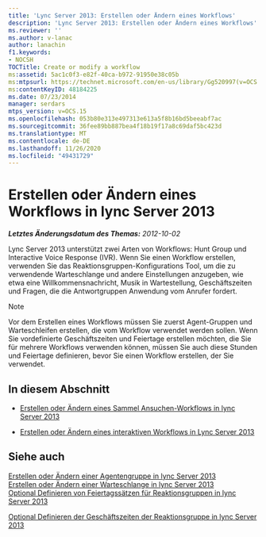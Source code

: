 ```yaml
---
title: 'Lync Server 2013: Erstellen oder Ändern eines Workflows'
description: 'Lync Server 2013: Erstellen oder Ändern eines Workflows'
ms.reviewer: ''
ms.author: v-lanac
author: lanachin
f1.keywords:
- NOCSH
TOCTitle: Create or modify a workflow
ms:assetid: 5ac1c0f3-e82f-40ca-b972-91950e38c05b
ms:mtpsurl: https://technet.microsoft.com/en-us/library/Gg520997(v=OCS.15)
ms:contentKeyID: 48184225
ms.date: 07/23/2014
manager: serdars
mtps_version: v=OCS.15
ms.openlocfilehash: 053b80e313e497313e613a5f8b16bd5beeabf7ac
ms.sourcegitcommit: 36fee89bb887bea4f18b19f17a8c69daf5bc423d
ms.translationtype: MT
ms.contentlocale: de-DE
ms.lasthandoff: 11/26/2020
ms.locfileid: "49431729"
---
```

# <a name="create-or-modify-a-workflow-in-lync-server-2013"></a>Erstellen oder Ändern eines Workflows in lync Server 2013

<div data-xmlns="http://www.w3.org/1999/xhtml">

<div class="topic" data-xmlns="http://www.w3.org/1999/xhtml" data-msxsl="urn:schemas-microsoft-com:xslt" data-cs="https://msdn.microsoft.com/">

<div data-asp="https://msdn2.microsoft.com/asp">



</div>

<div id="mainSection">

<div id="mainBody">

<span> </span>

_**Letztes Änderungsdatum des Themas:** 2012-10-02_

Lync Server 2013 unterstützt zwei Arten von Workflows: Hunt Group und Interactive Voice Response (IVR). Wenn Sie einen Workflow erstellen, verwenden Sie das Reaktionsgruppen-Konfigurations Tool, um die zu verwendende Warteschlange und andere Einstellungen anzugeben, wie etwa eine Willkommensnachricht, Musik in Wartestellung, Geschäftszeiten und Fragen, die die Antwortgruppen Anwendung vom Anrufer fordert.

<div>


> [!NOTE]  
> Vor dem Erstellen eines Workflows müssen Sie zuerst Agent-Gruppen und Warteschleifen erstellen, die vom Workflow verwendet werden sollen. Wenn Sie vordefinierte Geschäftszeiten und Feiertage erstellen möchten, die Sie für mehrere Workflows verwenden können, müssen Sie auch diese Stunden und Feiertage definieren, bevor Sie einen Workflow erstellen, der Sie verwendet.



</div>

<div>

## <a name="in-this-section"></a>In diesem Abschnitt

  - [Erstellen oder Ändern eines Sammel Ansuchen-Workflows in lync Server 2013](lync-server-2013-create-or-modify-a-hunt-group-workflow.md)

  - [Erstellen oder Ändern eines interaktiven Workflows in Lync Server 2013](lync-server-2013-create-or-modify-an-interactive-workflow.md)

</div>

<div>

## <a name="see-also"></a>Siehe auch


[Erstellen oder Ändern einer Agentengruppe in lync Server 2013](lync-server-2013-create-or-modify-an-agent-group.md)  
[Erstellen oder Ändern einer Warteschlange in lync Server 2013](lync-server-2013-create-or-modify-a-queue.md)  
[Optional Definieren von Feiertagssätzen für Reaktionsgruppen in lync Server 2013](lync-server-2013-optional-define-response-group-holiday-sets.md)  


[Optional Definieren der Geschäftszeiten der Reaktionsgruppe in lync Server 2013](lync-server-2013-optional-define-response-group-business-hours.md)  
  

</div>

</div>

<span> </span>

</div>

</div>

</div>

